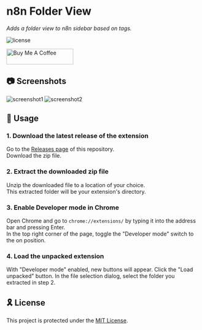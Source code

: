 <div align="left" style="position: relative;">
<h1>n8n Folder View</h1>
<p align="left">
	<em>Adds a folder view to n8n sidebar based on tags.</em>
</p>
<p align="left">
	<img src="https://img.shields.io/github/license/wh3at/n8n-folder-view?style=default&logo=opensourceinitiative&logoColor=white&color=ff0048" alt="license">
</p>
<p align="left">
<a href="https://www.buymeacoffee.com/wh3at" target="_blank"><img src="https://cdn.buymeacoffee.com/buttons/default-orange.png" alt="Buy Me A Coffee" height="41" width="174"></a>
</p>
</div>

## 📷 Screenshots
![screenshot1](https://raw.githubusercontent.com/wh3at/n8n-folder-view/master/screenshot1.png)
![screenshot2](https://raw.githubusercontent.com/wh3at/n8n-folder-view/master/screenshot2.png)

## 🚀 Usage

### 1. Download the latest release of the extension
Go to the [Releases page](https://github.com/wh3at/n8n-folder-view/releases) of this repository.  
Download the zip file.

### 2. Extract the downloaded zip file

Unzip the downloaded file to a location of your choice.  
This extracted folder will be your extension's directory.

### 3. Enable Developer mode in Chrome

Open Chrome and go to `chrome://extensions/` by typing it into the address bar and pressing Enter.  
In the top right corner of the page, toggle the "Developer mode" switch to the on position.

### 4. Load the unpacked extension

With "Developer mode" enabled, new buttons will appear.
Click the "Load unpacked" button.
In the file selection dialog, select the folder you extracted in step 2.

## 🎗 License

This project is protected under the [MIT License](https://github.com/wh3at/n8n-folder-view/blob/main/LICENSE.txt).